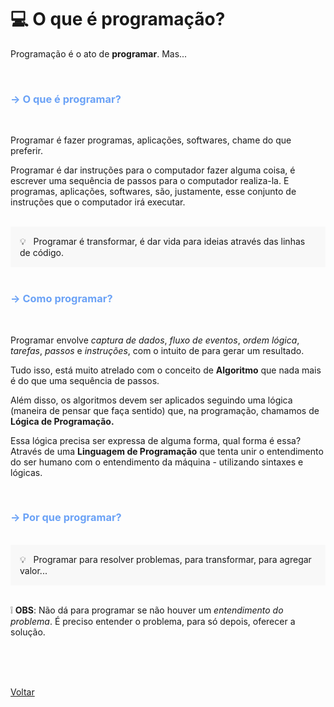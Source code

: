 <h1 id="topico1"> 💻 O que é programação? </h1>

Programação é o ato de **programar**. Mas...

  <br>

<h3 style="color:#6BA2F6;"> -> O que é programar? </h3>

  <br>

<p> Programar é fazer programas, aplicações, softwares, chame do que preferir.</p>

<p> Programar é dar instruções para o computador fazer alguma coisa, 
é escrever uma sequência de passos para o computador realiza-la. E programas,
aplicações, softwares, são, justamente, esse conjunto 
de instruções que o computador irá executar.</p>

  <br>

<div style="background-color: hsla(0, 0%, 80%, 0.1); padding: 15px;">
  💡 &nbsp Programar é transformar, é dar vida para ideias através das linhas de código.
</div>

  <br>

<h3 style="color:#6BA2F6;"> -> Como programar? </h3>

  <br>

<p> Programar envolve <i>captura de dados</i>, <i>fluxo de eventos</i>, 
<i>ordem lógica</i>, <i>tarefas</i>, <i>passos</i> e 
<i>instruções</i>, com o intuito de para gerar um resultado. </p>

<p>Tudo isso, está muito atrelado com o conceito de <b>Algoritmo</b> que nada
mais é do que uma sequência de passos.</p>

<p>Além disso, os algoritmos devem ser aplicados seguindo uma lógica (maneira de
pensar que faça sentido) que, na programação, chamamos de <b>Lógica de Programação.</b></p>

<p>Essa lógica precisa ser expressa de alguma forma, qual forma é essa? 
Através de uma <b>Linguagem de Programação</b> que tenta unir o entendimento
do ser humano com o entendimento da máquina - utilizando sintaxes 
e lógicas.</p>

  <br>

<h3 style="color:#6BA2F6;"> -> Por que programar? </h3>

  <br>

<div style="background-color: hsla(0, 0%, 80%, 0.1); padding: 15px;">
  💡 &nbsp Programar para resolver problemas, para transformar, para agregar valor...
</div>

  <br>

<p> &#10069 <b>OBS</b>: Não dá para programar se não houver um <i>entendimento do problema</i>.
É preciso entender o problema, para só depois, oferecer a solução.</p>

<br>
<br>



<br>

<a href="./README.md">Voltar</a>
